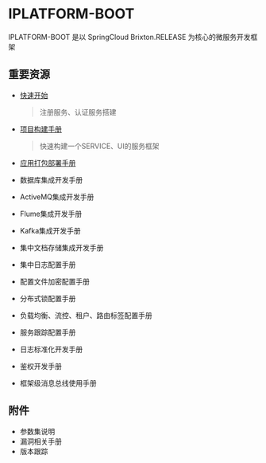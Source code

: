 # IPLATFORM-BOOT

IPLATFORM-BOOT 是以 SpringCloud Brixton.RELEASE 为核心的微服务开发框架

## 重要资源
* [快速开始](QuickStart.md) 

  > 注册服务、认证服务搭建

* [项目构建手册](YourFirstProject.md)

  > 快速构建一个SERVICE、UI的服务框架

* [应用打包部署手册](ProjectBuild.md)

* 数据库集成开发手册

* ActiveMQ集成开发手册

* Flume集成开发手册

* Kafka集成开发手册

* 集中文档存储集成开发手册

* 集中日志配置手册

* 配置文件加密配置手册

* 分布式锁配置手册

* 负载均衡、流控、租户、路由标签配置手册

* 服务跟踪配置手册

* 日志标准化开发手册

* 鉴权开发手册

* 框架级消息总线使用手册

## 附件

* 参数集说明
* 漏洞相关手册
* 版本跟踪
